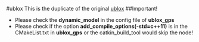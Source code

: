 #ublox
This is the duplicate of the original [ublox](https://github.com/KumarRobotics/ublox)
##Important!
- Please check the **dynamic_model** in the config file of **ublox_gps**
- Please check if the option **add_compile_options(-std=c++11)** is in the CMakeList.txt in **ublox_gps** or the catkin_build_tool would skip the node!
